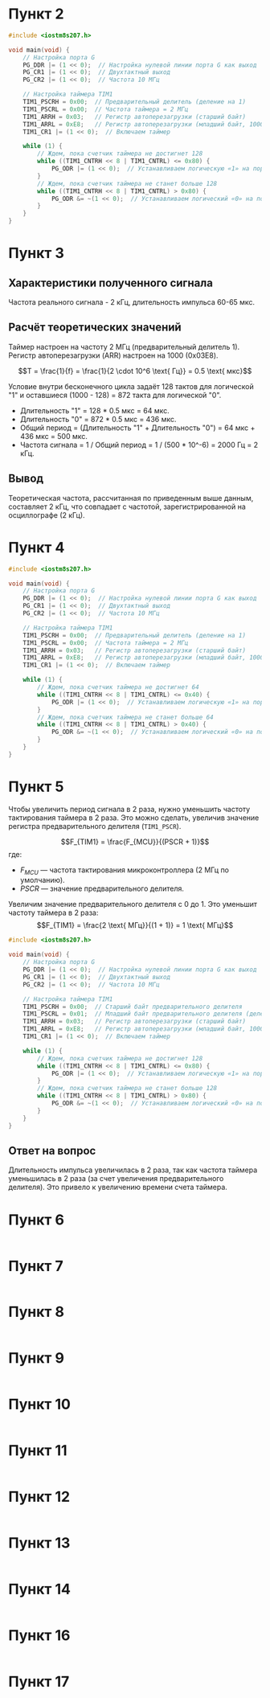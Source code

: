 # Пункт 2

```C
#include <iostm8s207.h>

void main(void) {
    // Настройка порта G
    PG_DDR |= (1 << 0);  // Настройка нулевой линии порта G как выход
    PG_CR1 |= (1 << 0);  // Двухтактный выход
    PG_CR2 |= (1 << 0);  // Частота 10 МГц

    // Настройка таймера TIM1
    TIM1_PSCRH = 0x00;  // Предварительный делитель (деление на 1)
    TIM1_PSCRL = 0x00;  // Частота таймера = 2 МГц
    TIM1_ARRH = 0x03;   // Регистр автоперезагрузки (старший байт)
    TIM1_ARRL = 0xE8;   // Регистр автоперезагрузки (младший байт, 1000 в десятичной системе)
    TIM1_CR1 |= (1 << 0);  // Включаем таймер

    while (1) {
        // Ждем, пока счетчик таймера не достигнет 128
        while ((TIM1_CNTRH << 8 | TIM1_CNTRL) <= 0x80) {
            PG_ODR |= (1 << 0);  // Устанавливаем логическую «1» на порт G
        }
        // Ждем, пока счетчик таймера не станет больше 128
        while ((TIM1_CNTRH << 8 | TIM1_CNTRL) > 0x80) {
            PG_ODR &= ~(1 << 0);  // Устанавливаем логический «0» на порт G
        }
    }
}
```

# Пункт 3

## Характеристики полученного сигнала

Частота реального сигнала - 2 кГц, длительность импульса 60-65 мкс.

## Расчёт теоретических значений

Таймер настроен на частоту 2 МГц (предварительный делитель 1). Регистр автоперезагрузки (ARR) настроен на 1000 (0x03E8).

$$T = \frac{1}{f} = \frac{1}{2 \cdot 10^6 \text{ Гц}} = 0.5 \text{ мкс}$$

Условие внутри бесконечного цикла задаёт 128 тактов для логической "1" и оставшиеся (1000 - 128) = 872 такта для логической "0".
   
- Длительность "1" = 128 * 0.5 мкс = 64 мкс.
- Длительность "0" = 872 * 0.5 мкс = 436 мкс.
- Общий период = (Длительность "1" + Длительность "0") = 64 мкс + 436 мкс = 500 мкс.
- Частота сигнала = 1 / Общий период = 1 / (500 * 10^-6) = 2000 Гц = 2 кГц.

## Вывод

Теоретическая частота, рассчитанная по приведенным выше данным, составляет 2 кГц, что совпадает с частотой, зарегистрированной на осциллографе (2 кГц).

# Пункт 4

```C
#include <iostm8s207.h>

void main(void) {
    // Настройка порта G
    PG_DDR |= (1 << 0);  // Настройка нулевой линии порта G как выход
    PG_CR1 |= (1 << 0);  // Двухтактный выход
    PG_CR2 |= (1 << 0);  // Частота 10 МГц

    // Настройка таймера TIM1
    TIM1_PSCRH = 0x00;  // Предварительный делитель (деление на 1)
    TIM1_PSCRL = 0x00;  // Частота таймера = 2 МГц
    TIM1_ARRH = 0x03;   // Регистр автоперезагрузки (старший байт)
    TIM1_ARRL = 0xE8;   // Регистр автоперезагрузки (младший байт, 1000 в десятичной системе)
    TIM1_CR1 |= (1 << 0);  // Включаем таймер

    while (1) {
        // Ждем, пока счетчик таймера не достигнет 64
        while ((TIM1_CNTRH << 8 | TIM1_CNTRL) <= 0x40) {
            PG_ODR |= (1 << 0);  // Устанавливаем логическую «1» на порт G
        }
        // Ждем, пока счетчик таймера не станет больше 64
        while ((TIM1_CNTRH << 8 | TIM1_CNTRL) > 0x40) {
            PG_ODR &= ~(1 << 0);  // Устанавливаем логический «0» на порт G
        }
    }
}
```

# Пункт 5

Чтобы увеличить период сигнала в 2 раза, нужно уменьшить частоту тактирования таймера в 2 раза. Это можно сделать, увеличив значение регистра предварительного делителя (`TIM1_PSCR`).

$$F_{TIM1} = \frac{F_{MCU}}{(PSCR + 1)}$$
где:
- $F_{MCU}$ — частота тактирования микроконтроллера (2 МГц по умолчанию).
- $PSCR$ — значение предварительного делителя.

Увеличим значение предварительного делителя с 0 до 1. Это уменьшит частоту таймера в 2 раза:
$$F_{TIM1} = \frac{2 \text{ МГц}}{(1 + 1)} = 1 \text{ МГц}$$

```C
#include <iostm8s207.h>

void main(void) {
    // Настройка порта G
    PG_DDR |= (1 << 0);  // Настройка нулевой линии порта G как выход
    PG_CR1 |= (1 << 0);  // Двухтактный выход
    PG_CR2 |= (1 << 0);  // Частота 10 МГц

    // Настройка таймера TIM1
    TIM1_PSCRH = 0x00;  // Старший байт предварительного делителя
    TIM1_PSCRL = 0x01;  // Младший байт предварительного делителя (деление на 2)
    TIM1_ARRH = 0x03;   // Регистр автоперезагрузки (старший байт)
    TIM1_ARRL = 0xE8;   // Регистр автоперезагрузки (младший байт, 1000 в десятичной системе)
    TIM1_CR1 |= (1 << 0);  // Включаем таймер

    while (1) {
        // Ждем, пока счетчик таймера не достигнет 128
        while ((TIM1_CNTRH << 8 | TIM1_CNTRL) <= 0x80) {
            PG_ODR |= (1 << 0);  // Устанавливаем логическую «1» на порт G
        }
        // Ждем, пока счетчик таймера не станет больше 128
        while ((TIM1_CNTRH << 8 | TIM1_CNTRL) > 0x80) {
            PG_ODR &= ~(1 << 0);  // Устанавливаем логический «0» на порт G
        }
    }
}
```

## Ответ на вопрос

Длительность импульса увеличилась в 2 раза, так как частота таймера уменьшилась в 2 раза (за счет увеличения предварительного делителя). Это привело к увеличению времени счета таймера.

# Пункт 6

```C

```

# Пункт 7

```C

```

# Пункт 8

```C

```

# Пункт 9

```C

```

# Пункт 10

```C

```

# Пункт 11

```C

```

# Пункт 12

```C

```

# Пункт 13

```C

```

# Пункт 14

```C

```

# Пункт 16

```C

```

# Пункт 17

```C

```